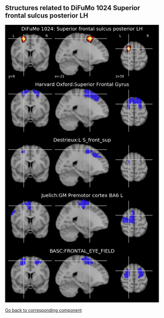 


## Structures related to DiFuMo 1024 Superior frontal sulcus posterior LH

![803](803.jpg "Structures related to DiFuMo 1024 Superior frontal sulcus posterior LH")

[Go back to corresponding component](https://parietal-inria.github.io/DiFuMo/1024/html/803.html)